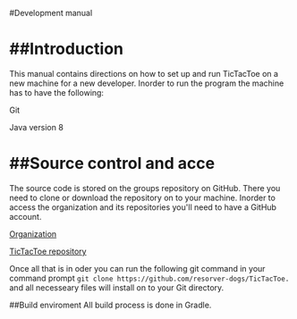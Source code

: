 #Development manual

##Introduction
====
This manual contains directions on how to set up and run TicTacToe on a new machine for a new developer. Inorder to run the program the machine has to have the following:

Git

Java version 8

##Source control and acce
====
The source code is stored on the groups repository on GitHub. There you need to clone or download the repository on to your machine. 
Inorder to access the organization and its repositories you'll need to have a GitHub account. 

[Organization](https://github.com/resorver-dogs/)

[TicTacToe repository](https://github.com/resorver-dogs/TicTacToe/)

Once all that is in oder you can run the following git command in your command prompt
`git clone https://github.com/resorver-dogs/TicTacToe.` and all necesseary files will install on to your Git directory.

##Build enviroment
All build process is done in Gradle.